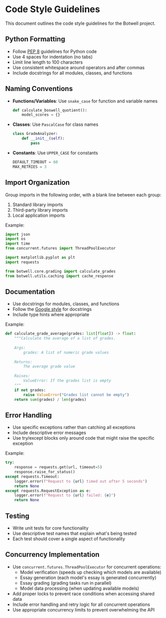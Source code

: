 # Code Style Guidelines

This document outlines the code style guidelines for the Botwell project.

## Python Formatting

- Follow [PEP 8](https://www.python.org/dev/peps/pep-0008/) guidelines for Python code
- Use 4 spaces for indentation (no tabs)
- Limit line length to 100 characters
- Use consistent whitespace around operators and after commas
- Include docstrings for all modules, classes, and functions

## Naming Conventions

- **Functions/Variables**: Use `snake_case` for function and variable names
  ```python
  def calculate_boswell_quotient():
      model_scores = {}
  ```

- **Classes**: Use `PascalCase` for class names
  ```python
  class GradeAnalyzer:
      def __init__(self):
          pass
  ```

- **Constants**: Use `UPPER_CASE` for constants
  ```python
  DEFAULT_TIMEOUT = 60
  MAX_RETRIES = 3
  ```

## Import Organization

Group imports in the following order, with a blank line between each group:

1. Standard library imports
2. Third-party library imports
3. Local application imports

Example:
```python
import json
import os
import time
from concurrent.futures import ThreadPoolExecutor

import matplotlib.pyplot as plt
import requests

from botwell.core.grading import calculate_grades
from botwell.utils.caching import cache_response
```

## Documentation

- Use docstrings for modules, classes, and functions
- Follow the [Google style](https://sphinxcontrib-napoleon.readthedocs.io/en/latest/example_google.html) for docstrings
- Include type hints where appropriate

Example:
```python
def calculate_grade_average(grades: list[float]) -> float:
    """Calculate the average of a list of grades.
    
    Args:
        grades: A list of numeric grade values
        
    Returns:
        The average grade value
        
    Raises:
        ValueError: If the grades list is empty
    """
    if not grades:
        raise ValueError("Grades list cannot be empty")
    return sum(grades) / len(grades)
```

## Error Handling

- Use specific exceptions rather than catching all exceptions
- Include descriptive error messages
- Use try/except blocks only around code that might raise the specific exception

Example:
```python
try:
    response = requests.get(url, timeout=5)
    response.raise_for_status()
except requests.Timeout:
    logger.error(f"Request to {url} timed out after 5 seconds")
    return None
except requests.RequestException as e:
    logger.error(f"Request to {url} failed: {e}")
    return None
```

## Testing

- Write unit tests for core functionality
- Use descriptive test names that explain what's being tested
- Each test should cover a single aspect of functionality

## Concurrency Implementation

- Use `concurrent.futures.ThreadPoolExecutor` for concurrent operations:
  - Model verification (speeds up checking which models are available)
  - Essay generation (each model's essay is generated concurrently)
  - Essay grading (grading tasks run in parallel)
  - Model data processing (when updating available models)
- Add proper locks to prevent race conditions when accessing shared data
- Include error handling and retry logic for all concurrent operations
- Use appropriate concurrency limits to prevent overwhelming the API
